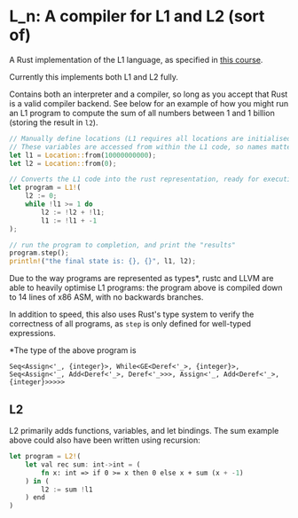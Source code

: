 # L_n: A compiler for L1 and L2 (sort of)

A Rust implementation of the L1 language, as specified in 
[this course](https://www.cl.cam.ac.uk/teaching/2021/Semantics/).
 
Currently this implements both L1 and L2 fully.

Contains both an interpreter and a compiler, so long as you accept that Rust is a valid compiler backend.
See below for an example of how you might run an L1 program to compute the sum of all numbers
between 1 and 1 billion (storing the result in `l2`).

```rust
// Manually define locations (L1 requires all locations are initialised before execution)
// These variables are accessed from within the L1 code, so names matter.
let l1 = Location::from(10000000000);
let l2 = Location::from(0);

// Converts the L1 code into the rust representation, ready for execution.  
let program = L1!(
    l2 := 0;
    while !l1 >= 1 do
        l2 := !l2 + !l1;
        l1 := !l1 + -1
);

// run the program to completion, and print the "results"
program.step();
println!("the final state is: {}, {}", l1, l2);
``` 

Due to the way programs are represented as types*, rustc and LLVM are able to heavily optimise L1 programs: 
the program above is compiled down to 14 lines of x86 ASM, with no backwards branches.

In addition to speed, this also uses Rust's type system to verify the correctness of all programs, as `step` is only
defined for well-typed expressions.

\*The type of the above program is
```
Seq<Assign<'_, {integer}>, While<GE<Deref<'_>, {integer}>, Seq<Assign<'_, Add<Deref<'_>, Deref<'_>>>, Assign<'_, Add<Deref<'_>, {integer}>>>>>
```


## L2

L2 primarily adds functions, variables, and let bindings. The sum example above could also have been written using
recursion:

```rust
let program = L2!(
    let val rec sum: int->int = (
        fn x: int => if 0 >= x then 0 else x + sum (x + -1)
    ) in (
        l2 := sum !l1
    ) end
)
```